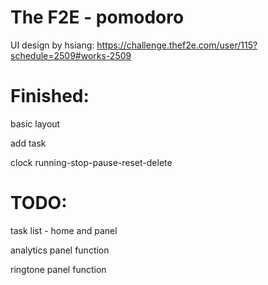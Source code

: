 # The F2E - pomodoro

UI design by hsiang: https://challenge.thef2e.com/user/115?schedule=2509#works-2509

# Finished:

basic layout

add task

clock running-stop-pause-reset-delete

# TODO:

task list - home and panel

analytics panel function

ringtone panel function


